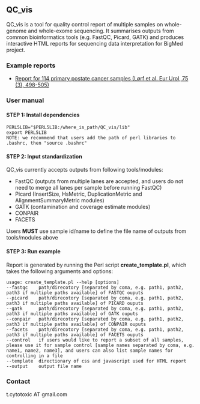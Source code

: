 ## QC_vis
QC_vis is a tool for quality control report of multiple samples on whole-genome and whole-exome sequencing. It summarises outputs from common bioinformatics tools (e.g. FastQC, Picard, GATK) and produces interactive HTML reports for sequencing data interpretation for BigMed project.


### Example reports
* [Report for 114 primary postate cancer samples (Lørf et al. Eur Urol, 75 (3), 498-505)](http://folk.uio.no/senz/Quality_control_report_example.html)


### User manual

#### STEP 1: Install dependencies

    PERL5LIB="$PERL5LIB:/where_is_path/QC_vis/lib"
    export PERL5LIB
    NOTE: we recommend that users add the path of perl libraries to .bashrc, then "source .bashrc"
    
#### STEP 2: Input standardization

QC_vis currently accepts outputs from following tools/modules:
  * FastQC (outputs from multiple lanes are accepted, and users do not need to merge all lanes per sample before running FastQC) 
  * Picard (InsertSize, HsMetric, DuplicationMetric and AlignmentSummaryMetric modules)
  * GATK (contamination and coverage estimate modules)
  * CONPAIR
  * FACETS

Users __MUST__ use sample id/name to define the file name of outputs from tools/modules above

#### STEP 3: Run example
Report is generated by running the Perl script __create_template.pl__, which takes the following arguments and options:

    usage: create_template.pl --help [options]
    --fastqc    path/direcotory [separated by coma, e.g. path1, path2, path3 if multiple paths available] of FASTQC ouputs
    --picard    path/direcotory [separated by coma, e.g. path1, path2, path3 if multiple paths available] of PICARD ouputs
    --gatk      path/direcotory [separated by coma, e.g. path1, path2, path3 if multiple paths available] of GATK ouputs
    --conpair   path/direcotory [separated by coma, e.g. path1, path2, path3 if multiple paths available] of CONPAIR ouputs
    --facets    path/direcotory [separated by coma, e.g. path1, path2, path3 if multiple paths available] of FACETS ouputs
    --control   if users would like to report a subset of all samples, please use it for sample control [sample names separated by coma, e.g. name1, name2, name3], and users can also list sample names for controlling in a file
    --template  directionary of css and javascript used for HTML report
    --output    output file name
        
### Contact

t.cytotoxic AT gmail.com
